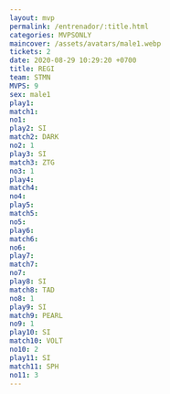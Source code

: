 ```yaml
---
layout: mvp
permalink: /entrenador/:title.html
categories: MVPSONLY
maincover: /assets/avatars/male1.webp
tickets: 2
date: 2020-08-29 10:29:20 +0700
title: REGI
team: STMN
MVPS: 9
sex: male1
play1: 
match1: 
no1: 
play2: SI
match2: DARK
no2: 1
play3: SI
match3: ZTG
no3: 1
play4: 
match4: 
no4: 
play5: 
match5: 
no5: 
play6: 
match6: 
no6: 
play7: 
match7: 
no7: 
play8: SI
match8: TAD
no8: 1
play9: SI
match9: PEARL
no9: 1
play10: SI
match10: VOLT
no10: 2
play11: SI
match11: SPH
no11: 3
---
```

